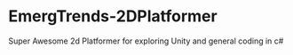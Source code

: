 # EmergTrends-2DPlatformer
Super Awesome 2d Platformer for exploring Unity and general coding in c#
